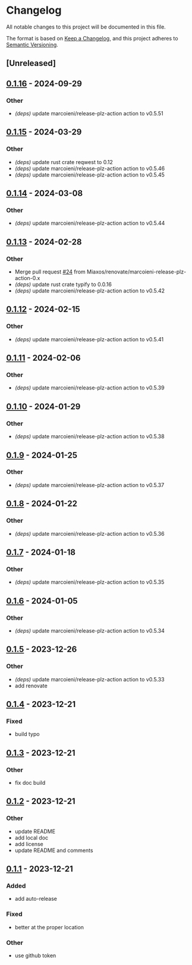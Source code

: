 # Changelog
All notable changes to this project will be documented in this file.

The format is based on [Keep a Changelog](https://keepachangelog.com/en/1.0.0/),
and this project adheres to [Semantic Versioning](https://semver.org/spec/v2.0.0.html).

## [Unreleased]

## [0.1.16](https://github.com/Miaxos/octokit-rs/compare/v0.1.15...v0.1.16) - 2024-09-29

### Other
- *(deps)* update marcoieni/release-plz-action action to v0.5.51

## [0.1.15](https://github.com/Miaxos/octokit-rs/compare/v0.1.14...v0.1.15) - 2024-03-29

### Other
- *(deps)* update rust crate reqwest to 0.12
- *(deps)* update marcoieni/release-plz-action action to v0.5.46
- *(deps)* update marcoieni/release-plz-action action to v0.5.45

## [0.1.14](https://github.com/Miaxos/octokit-rs/compare/v0.1.13...v0.1.14) - 2024-03-08

### Other
- *(deps)* update marcoieni/release-plz-action action to v0.5.44

## [0.1.13](https://github.com/Miaxos/octokit-rs/compare/v0.1.12...v0.1.13) - 2024-02-28

### Other
- Merge pull request [#24](https://github.com/Miaxos/octokit-rs/pull/24) from Miaxos/renovate/marcoieni-release-plz-action-0.x
- *(deps)* update rust crate typify to 0.0.16
- *(deps)* update marcoieni/release-plz-action action to v0.5.42

## [0.1.12](https://github.com/Miaxos/octokit-rs/compare/v0.1.11...v0.1.12) - 2024-02-15

### Other
- *(deps)* update marcoieni/release-plz-action action to v0.5.41

## [0.1.11](https://github.com/Miaxos/octokit-rs/compare/v0.1.10...v0.1.11) - 2024-02-06

### Other
- *(deps)* update marcoieni/release-plz-action action to v0.5.39

## [0.1.10](https://github.com/Miaxos/octokit-rs/compare/v0.1.9...v0.1.10) - 2024-01-29

### Other
- *(deps)* update marcoieni/release-plz-action action to v0.5.38

## [0.1.9](https://github.com/Miaxos/octokit-rs/compare/v0.1.8...v0.1.9) - 2024-01-25

### Other
- *(deps)* update marcoieni/release-plz-action action to v0.5.37

## [0.1.8](https://github.com/Miaxos/octokit-rs/compare/v0.1.7...v0.1.8) - 2024-01-22

### Other
- *(deps)* update marcoieni/release-plz-action action to v0.5.36

## [0.1.7](https://github.com/Miaxos/octokit-rs/compare/v0.1.6...v0.1.7) - 2024-01-18

### Other
- *(deps)* update marcoieni/release-plz-action action to v0.5.35

## [0.1.6](https://github.com/Miaxos/octokit-rs/compare/v0.1.5...v0.1.6) - 2024-01-05

### Other
- *(deps)* update marcoieni/release-plz-action action to v0.5.34

## [0.1.5](https://github.com/Miaxos/octokit-rs/compare/v0.1.4...v0.1.5) - 2023-12-26

### Other
- *(deps)* update marcoieni/release-plz-action action to v0.5.33
- add renovate

## [0.1.4](https://github.com/Miaxos/octokit-rs/compare/v0.1.3...v0.1.4) - 2023-12-21

### Fixed
- build typo

## [0.1.3](https://github.com/Miaxos/octokit-rs/compare/v0.1.2...v0.1.3) - 2023-12-21

### Other
- fix doc build

## [0.1.2](https://github.com/Miaxos/octokit-rs/compare/v0.1.1...v0.1.2) - 2023-12-21

### Other
- update README
- add local doc
- add license
- update README and comments

## [0.1.1](https://github.com/Miaxos/octokit-rs/compare/v0.1.0...v0.1.1) - 2023-12-21

### Added
- add auto-release

### Fixed
- better at the proper location

### Other
- use github token
